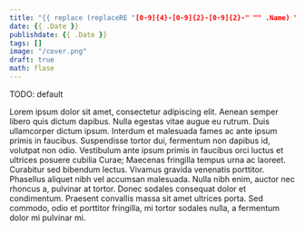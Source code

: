 ```yaml
---
title: "{{ replace (replaceRE "[0-9]{4}-[0-9]{2}-[0-9]{2}-" "" .Name) "-" " " | title }}"
date: {{ .Date }}
publishdate: {{ .Date }}
tags: []
image: "/cover.png"
draft: true
math: flase
---
```


TODO: default

Lorem ipsum dolor sit amet, consectetur adipiscing elit.
Aenean semper libero quis dictum dapibus.
Nulla egestas vitae augue eu rutrum.
Duis ullamcorper dictum ipsum.
Interdum et malesuada fames ac ante ipsum primis in faucibus.
Suspendisse tortor dui, fermentum non dapibus id, volutpat non odio.
Vestibulum ante ipsum primis in faucibus orci luctus et ultrices posuere cubilia Curae;
Maecenas fringilla tempus urna ac laoreet. Curabitur sed bibendum lectus. Vivamus gravida venenatis porttitor.
Phasellus aliquet nibh vel accumsan malesuada. Nulla nibh enim, auctor nec rhoncus a, pulvinar at tortor.
Donec sodales consequat dolor et condimentum.
Praesent convallis massa sit amet ultrices porta.
Sed commodo, odio et porttitor fringilla, mi tortor sodales nulla, a fermentum dolor mi pulvinar mi.
